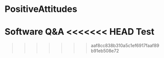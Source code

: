 # PositiveAttitudes
Software Q&A
<<<<<<< HEAD
Test
=======
>>>>>>> aaf8cc838b310a5c1ef6917faaf89b91eb508e72
